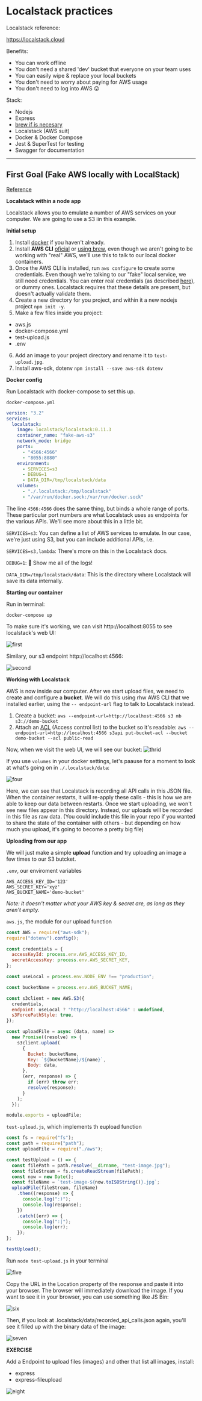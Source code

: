 # Localstack practices

Localstack reference:

https://localstack.cloud

Benefits:

- You can work offline
- You don't need a shared 'dev' bucket that everyone on your team uses
- You can easily wipe & replace your local buckets
- You don't need to worry about paying for AWS usage
- You don't need to log into AWS 😛

Stack:

- Nodejs
- Express
- [brew if is necesary](https://brew.sh/)
- Localstack (AWS suit)
- Docker & Docker Compose
- Jest & SuperTest for testing
- Swagger for documentation

---

## First Goal (Fake AWS locally with LocalStack)

[Reference](https://dev.to/goodidea/how-to-fake-aws-locally-with-localstack-27me)

**Localstack within a node app**

Localstack allows you to emulate a number of AWS services on your computer. We are going to use a S3 iin this example.

**Initial setup**

1. Install [docker](https://docs.docker.com/get-docker) if you haven't already.
2. Install **AWS CLI** [oficial](https://aws.amazon.com/es/cli/) or [using brew](https://formulae.brew.sh/formula/awscli), even though we aren't going to be working with "real" AWS, we'll use this to talk to our local docker containers.
3. Once the AWS CLI is installed, run `aws configure` to create some credentials. Even though we're talking to our "fake" local service, we still need credentials. You can enter real credentials (as described [here](https://docs.aws.amazon.com/cli/latest/userguide/cli-chap-configure.html)), or dummy ones. Localstack requires that these details are present, but doesn't actually validate them.
4. Create a new directory for you project, and within it a new nodejs project `npm init -y`.
5. Make a few files inside you project:

- aws.js
- docker-compose.yml
- test-upload.js
- .env

6. Add an image to your project directory and rename it to `test-upload.jpg`.
7. Install aws-sdk, dotenv `npm install --save aws-sdk dotenv`

**Docker config**

Run Localstack with docker-compose to set this up.

`docker-compose.yml`

```yml
version: "3.2"
services:
  localstack:
    image: localstack/localstack:0.11.3
    container_name: "fake-aws-s3"
    network_mode: bridge
    ports:
      - "4566:4566"
      - "8055:8080"
    environment:
      - SERVICES=s3
      - DEBUG=1
      - DATA_DIR=/tmp/localstack/data
    volumes:
      - "./.localstack:/tmp/localstack"
      - "/var/run/docker.sock:/var/run/docker.sock"
```

The line `4566:4566` does the same thing, but binds a whole range of ports. These particular port numbers are what Localstack uses as endpoints for the various APIs. We'll see more about this in a little bit.

`SERVICES=s3`: You can define a list of AWS services to emulate. In our case, we're just using S3, but you can include additional APIs, i.e.

`SERVICES=s3,lambda`: There's more on this in the Localstack docs.

`DEBUG=1`: 🧻 Show me all of the logs!

`DATA_DIR=/tmp/localstack/data`: This is the directory where Localstack will save its data internally.

**Starting our container**

Run in terminal:

`docker-compose up`

To make sure it's working, we can visit http://localhost:8055 to see localstack's web UI:

![first](images/fake_aws_s3_01.png)

Similary, our s3 endpoint http://localhost:4566:

![second](images/fake_aws_s3_02.png)

**Working with Localstack**

AWS is now inside our computer. After we start upload files, we need to create and configure a **bucket**. We will do this using rhw AWS CLI that we installed earlier, using the `-- endpoint-url` flag to talk to Localstack instead.

1. Create a bucket: `aws --endpoint-url=http://localhost:4566 s3 mb s3://demo-bucket`
2. Attach an [ACL](https://docs.aws.amazon.com/AmazonS3/latest/userguide/acl-overview.html) (Access control list) to the bucket so it's readable: `aws --endpoint-url=http://localhost:4566 s3api put-bucket-acl --bucket demo-bucket --acl public-read`

Now, when we visit the web UI, we will see our bucket:
![thrid](images/fake_aws_s3_03.png)

If you use `volumes` in your docker settings, let's paause for a moment to look at what's going on in `./.localstack/data`:

![four](images/fake_aws_s3_04.png)

Here, we can see that Localstack is recording all API calls in this JSON file. When the container restarts, it will re-apply these calls - this is how we are able to keep our data between restarts. Once we start uploading, we won't see new files appear in this directory. Instead, our uploads will be recorded in this file as raw data. (You could include this file in your repo if you wanted to share the state of the container with others - but depending on how much you upload, it's going to become a pretty big file)

**Uploading from our app**

We will just make a simple **upload** function and try uploading an image a few times to our S3 butcket.

`.env`, our enviroment variables

```
AWS_ACCESS_KEY_ID='123'
AWS_SECRET_KEY='xyz'
AWS_BUCKET_NAME='demo-bucket'
```

_Note: it doesn't matter what your AWS key & secret are, as long as they aren't empty._

`aws.js`, the module for our upload function

```js
const AWS = require("aws-sdk");
require("dotenv").config();

const credentials = {
  accessKeyId: process.env.AWS_ACCESS_KEY_ID,
  secretAccessKey: process.env.AWS_SECRET_KEY,
};

const useLocal = process.env.NODE_ENV !== "production";

const bucketName = process.env.AWS_BUCKET_NAME;

const s3client = new AWS.S3({
  credentials,
  endpoint: useLocal ? "http://localhost:4566" : undefined,
  s3ForcePathStyle: true,
});

const uploadFile = async (data, name) =>
  new Promise((resolve) => {
    s3client.upload(
      {
        Bucket: bucketName,
        Key: `${bucketName}/${name}`,
        Body: data,
      },
      (err, response) => {
        if (err) throw err;
        resolve(response);
      }
    );
  });

module.exports = uploadFile;
```

`test-upload.js`, which implements th eupload function

```js
const fs = require("fs");
const path = require("path");
const uploadFile = require("./aws");

const testUpload = () => {
  const filePath = path.resolve(__dirname, "test-image.jpg");
  const fileStream = fs.createReadStream(filePath);
  const now = new Date();
  const fileName = `test-image-${now.toISOString()}.jpg`;
  uploadFile(fileStream, fileName)
    .then((response) => {
      console.log(":)");
      console.log(response);
    })
    .catch((err) => {
      console.log(":|");
      console.log(err);
    });
};

testUpload();
```

Run `node test-upload.js` in your terminal

![five](images/fake_aws_s3_05.png)

Copy the URL in the Location property of the response and paste it into your browser. The browser will immediately download the image. If you want to see it in your browser, you can use something like JS Bin:

![six](images/fake_aws_s3_06.png)

Then, if you look at .localstack/data/recorded_api_calls.json again, you'll see it filled up with the binary data of the image:

![seven](images/fake_aws_s3_07.png)

**EXERCISE**

Add a Endpoint to upload files (images) and other that list all images, install:

- express
- express-fileupload

![eight](images/fake_aws_s3_08.png)
